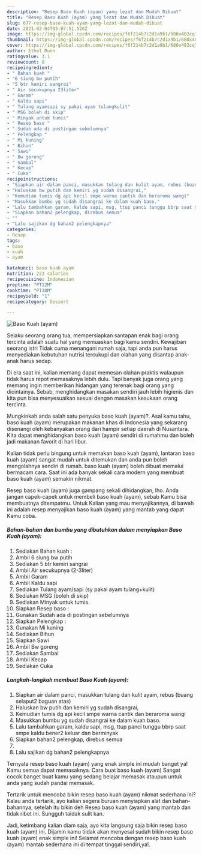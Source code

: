 ```yaml
---
description: "Resep Baso Kuah (ayam) yang lezat dan Mudah Dibuat"
title: "Resep Baso Kuah (ayam) yang lezat dan Mudah Dibuat"
slug: 677-resep-baso-kuah-ayam-yang-lezat-dan-mudah-dibuat
date: 2021-02-04T05:07:51.526Z
image: https://img-global.cpcdn.com/recipes/f6f214b7c2d1a9b1/680x482cq70/baso-kuah-ayam-foto-resep-utama.jpg
thumbnail: https://img-global.cpcdn.com/recipes/f6f214b7c2d1a9b1/680x482cq70/baso-kuah-ayam-foto-resep-utama.jpg
cover: https://img-global.cpcdn.com/recipes/f6f214b7c2d1a9b1/680x482cq70/baso-kuah-ayam-foto-resep-utama.jpg
author: Ethel Dunn
ratingvalue: 3.1
reviewcount: 8
recipeingredient:
- " Bahan kuah "
- "6 siung bw putih"
- "5 btr kemiri sangrai"
- " Air secukupnya 23liter"
- " Garam"
- " Kaldu sapi"
- " Tulang ayamsapi sy pakai ayam tulangkulit"
- " MSG boleh di skip"
- " Minyak untuk tumis"
- " Resep baso "
- " Sudah ada di postingan sebelumnya"
- " Pelengkap "
- " Mi kuning"
- " Bihun"
- " Sawi"
- " Bw goreng"
- " Sambal"
- " Kecap"
- " Cuka"
recipeinstructions:
- "Siapkan air dalam panci, masukkan tulang dan kulit ayam, rebus (buang selaput2 baguan atas)"
- "Haluskan bw putih dan kemiri yg sudah disangrai,"
- "Kemudian tumis dg api kecil smpe warna cantik dan beraroma wangi"
- "Masukkan bumbu yg sudah disangrai ke dalam kuah baso."
- "Lalu tambahkan garam, kaldu sapi, msg, ttup panci tunggu bbrp saat smpe kaldu bener2 keluar dan berminyak"
- "Siapkan bahan2 pelengkap, direbus semua"
- ""
- "Lalu sajikan dg bahan2 pelengkapnya"
categories:
- Resep
tags:
- baso
- kuah
- ayam

katakunci: baso kuah ayam 
nutrition: 223 calories
recipecuisine: Indonesian
preptime: "PT12M"
cooktime: "PT38M"
recipeyield: "1"
recipecategory: Dessert

---
```



![Baso Kuah (ayam)](https://img-global.cpcdn.com/recipes/f6f214b7c2d1a9b1/680x482cq70/baso-kuah-ayam-foto-resep-utama.jpg)

Selaku seorang orang tua, mempersiapkan santapan enak bagi orang tercinta adalah suatu hal yang memuaskan bagi kamu sendiri. Kewajiban seorang istri Tidak cuma menangani rumah saja, tapi anda pun harus menyediakan kebutuhan nutrisi tercukupi dan olahan yang disantap anak-anak harus sedap.

Di era  saat ini, kalian memang dapat memesan olahan praktis walaupun tidak harus repot memasaknya lebih dulu. Tapi banyak juga orang yang memang ingin memberikan hidangan yang terenak bagi orang yang dicintainya. Sebab, menghidangkan masakan sendiri jauh lebih higienis dan kita pun bisa menyesuaikan sesuai dengan masakan kesukaan orang tercinta. 



Mungkinkah anda salah satu penyuka baso kuah (ayam)?. Asal kamu tahu, baso kuah (ayam) merupakan makanan khas di Indonesia yang sekarang disenangi oleh kebanyakan orang dari hampir setiap daerah di Nusantara. Kita dapat menghidangkan baso kuah (ayam) sendiri di rumahmu dan boleh jadi makanan favorit di hari libur.

Kalian tidak perlu bingung untuk memakan baso kuah (ayam), lantaran baso kuah (ayam) sangat mudah untuk ditemukan dan anda pun boleh mengolahnya sendiri di rumah. baso kuah (ayam) boleh dibuat memalui bermacam cara. Saat ini ada banyak sekali cara modern yang membuat baso kuah (ayam) semakin nikmat.

Resep baso kuah (ayam) juga gampang sekali dihidangkan, lho. Anda jangan capek-capek untuk membeli baso kuah (ayam), sebab Kamu bisa membuatnya ditempatmu. Untuk Kalian yang mau menyajikannya, di bawah ini adalah resep menyajikan baso kuah (ayam) yang mantab yang dapat Kamu coba.

<!--inarticleads1-->

##### Bahan-bahan dan bumbu yang dibutuhkan dalam menyiapkan Baso Kuah (ayam):

1. Sediakan  Bahan kuah :
1. Ambil 6 siung bw putih
1. Sediakan 5 btr kemiri sangrai
1. Ambil  Air secukupnya (2-3liter)
1. Ambil  Garam
1. Ambil  Kaldu sapi
1. Sediakan  Tulang ayam/sapi (sy pakai ayam tulang+kulit)
1. Sediakan  MSG (boleh di skip)
1. Sediakan  Minyak untuk tumis
1. Siapkan  Resep baso :
1. Gunakan  Sudah ada di postingan sebelumnya
1. Siapkan  Pelengkap :
1. Gunakan  Mi kuning
1. Sediakan  Bihun
1. Siapkan  Sawi
1. Ambil  Bw goreng
1. Sediakan  Sambal
1. Ambil  Kecap
1. Sediakan  Cuka




<!--inarticleads2-->

##### Langkah-langkah membuat Baso Kuah (ayam):

1. Siapkan air dalam panci, masukkan tulang dan kulit ayam, rebus (buang selaput2 baguan atas)
1. Haluskan bw putih dan kemiri yg sudah disangrai,
1. Kemudian tumis dg api kecil smpe warna cantik dan beraroma wangi
1. Masukkan bumbu yg sudah disangrai ke dalam kuah baso.
1. Lalu tambahkan garam, kaldu sapi, msg, ttup panci tunggu bbrp saat smpe kaldu bener2 keluar dan berminyak
1. Siapkan bahan2 pelengkap, direbus semua
1. 
1. Lalu sajikan dg bahan2 pelengkapnya




Ternyata resep baso kuah (ayam) yang enak simple ini mudah banget ya! Kamu semua dapat memasaknya. Cara buat baso kuah (ayam) Sangat cocok banget buat kamu yang sedang belajar memasak ataupun untuk anda yang sudah pandai memasak.

Tertarik untuk mencoba bikin resep baso kuah (ayam) nikmat sederhana ini? Kalau anda tertarik, ayo kalian segera buruan menyiapkan alat dan bahan-bahannya, setelah itu bikin deh Resep baso kuah (ayam) yang mantab dan tidak ribet ini. Sungguh taidak sulit kan. 

Jadi, ketimbang kalian diam saja, ayo kita langsung saja bikin resep baso kuah (ayam) ini. Dijamin kamu tiidak akan menyesal sudah bikin resep baso kuah (ayam) enak simple ini! Selamat mencoba dengan resep baso kuah (ayam) mantab sederhana ini di tempat tinggal sendiri,ya!.

